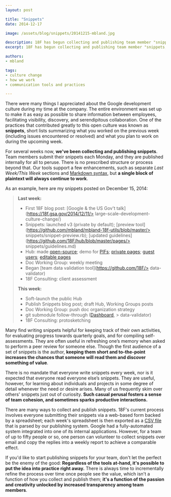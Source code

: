 ```yaml
---
layout: post

title: "Snippets"
date: 2014-12-17

image: /assets/blog/snippets/20141215-mbland.jpg

description: 18F has begun collecting and publishing team member "snippets," short lists summarizing what you worked on the previous week and what you plan to work on during the upcoming week. Team members submit their snippets each Monday, and they are published internally for all to peruse. Snippets foster transparency and team cohesion, spark productive interactions, and can be cultivated right away using tools already at-hand.
excerpt: 18F has begun collecting and publishing team member "snippets," short lists summarizing what you worked on the previous week and what you plan to work on during the upcoming week. Team members submit their snippets each Monday, and they are published internally for all to peruse. Snippets foster transparency and team cohesion, spark productive interactions, and can be cultivated right away using tools already at-hand.

authors:
- mbland

tags:
- culture change
- how we work
- communication tools and practices

---
```

There were many things I appreciated about the Google development culture during my time at the company. The entire environment was set up to make it as easy as possible to share information between employees, facilitating visibility, discovery, and serendipitous collaboration. One of the practices that contributed greatly to this open culture was known as **snippets**, short lists summarizing what you worked on the previous week (including issues encountered or resolved) and what you plan to work on during the upcoming week.

For several weeks now, **we've been collecting and publishing snippets**. Team members submit their snippets each Monday, and they are published internally for all to peruse. There is no prescribed structure or process beyond that. Our tools support a few enhancements, such as separate _Last Week/This Week_ sections and [Markdown syntax](https://daringfireball.net/projects/markdown/syntax), but **a single block of plaintext will always continue to work**.

As an example, here are my snippets posted on December 15, 2014:

> **Last week:**
> 
> - First 18F blog post:
>   [Google & the US Gov't talk](https://18f.gsa.gov/2014/12/11/> large-scale-development-culture-change/)
> - Snippets: launched v3 (private by default);
>   [preview tool](https://github.com/mbland/mbland-18f-utils/blob/master/> snippets/snippet-preview.rb);
>   [updated guidelines](https://github.com/18F/hub/blob/master/pages/> snippets/guidelines.md)
> - Hub: made [open-source](https://github.com/18F/hub);
>   demo for [PIFs](https://18f.gsa.gov/pif/);
>   [private pages](https://github.com/18F/hub/pull/1);
>   [guest users](https://github.com/18F/hub/pull/3);
>   [editable pages](https://github.com/18F/hub/pull/4)
> - Doc Working Group: weekly meeting
> - Began [team data validation tool](https://github.com/18F/> data-validator)
> - 18F Consulting: client assessment
> 
> **This week:**
> 
> - Soft-launch the public Hub
> - Publish Snippets blog post; draft Hub, Working Groups posts
> - Doc Working Group: push doc organization strategy
> - git submodule follow-through
>   ([Dashboard](https://github.com/18F/dashboard/pull/169), > data-validator)
> - 18F Consulting: protosketching

Many find writing snippets helpful for keeping track of their own activities, for evaluating progress towards quarterly goals, and for compiling self-assessments. They are often useful in refreshing one’s memory when asked to perform a peer review for someone else. Though the first audience of a set of snippets is the author, **keeping them short and to-the-point increases the chances that someone will read them and discover something of value**.

There is no mandate that everyone write snippets every week, nor is it expected that everyone read everyone else’s snippets. They are useful, however, for learning about individuals and projects in some degree of detail whenever the need or desire arises. Many of us frequently skim over others' snippets just out of curiosity. **Such casual perusal fosters a sense of team cohesion, and sometimes sparks productive interactions.**

There are many ways to collect and publish snippets. 18F's current process involves everyone submitting their snippets via a web-based form backed by a spreadsheet; each week's spreadsheet is then exported as a [CSV file](https://en.wikipedia.org/wiki/Comma-separated_values) that is parsed by our publishing system. Google had a fully-automated system integrated into one of its internal applications. However, for a team of up to fifty people or so, one person can volunteer to collect snippets over email and copy the replies into a weekly report to achieve a comparable effect.

If you'd like to start publishing snippets for your team, don't let the perfect be the enemy of the good: **Regardless of the tools at-hand, it's possible to put the idea into practice right away.** There is always time to incrementally refine the process over time once people see the value, which isn't a function of how you collect and publish them; **it's a function of the passion and creativity unlocked by increased transparency among team members**.
